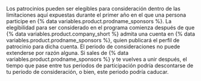 Los patrocinios pueden ser elegibles para consideración dentro de las limitaciones aquí expuestas durante el primer año en el que una persona participe en {% data variables.product.prodname_sponsors %}. La elegibilidad para ser considerado en el programa comienza después de que {% data variables.product.company_short %} admita una cuenta en {% data variables.product.prodname_sponsors %}, quien publicará el perfil de patrocinio para dicha cuenta. El periodo de consideraciones no puede extenderse por razón alguna. Si sales de {% data variables.product.prodname_sponsors %} y te vuelves a unir después, el tiempo que pase entre tus periodos de participación podría descontarse de tu periodo de consideración, o bien, este periodo podría caducar.
